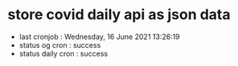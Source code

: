 # store covid daily api as json data

- last cronjob : Wednesday, 16 June 2021 13:26:19
- status og cron : success
- status daily cron : success
      
      